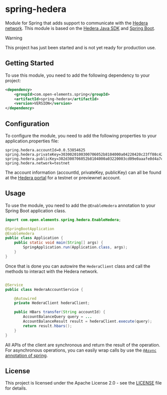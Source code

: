 # spring-hedera
Module for Spring that adds support to communicate with the [Hedera network](https://hedera.com). 
This module is based on the [Hedera Java SDK](https://github.com/hashgraph/hedera-sdk-java) and [Spring Boot](https://spring.io/projects/spring-boot).

> [!WARNING]  
> This project has just been started and is not yet ready for production use.

## Getting Started

To use this module, you need to add the following dependency to your project:

```xml 
<dependency>
    <groupId>com.open-elements.spring</groupId>
    <artifactId>spring-hedera</artifactId>
    <version>VERSION</version> 
</dependency>
```

## Configuration

To configure the module, you need to add the following properties to your application.properties file:

```properties
spring.hedera.accountId=0.0.53854625
spring.hedera.privateKey=3030020100300706052b8104000a04220420c23ff08c429aa5a1d80bb300f436dd89adc5a4aa9a4544d7f3b00b2045c6cc37
spring.hedera.publicKey=302d300706052b8104000a03220003cd09e0aaafe0d4a7c602f581aa00202c5aa4ffbae9b96f479fc1db36f4594a17
spring.hedera.network=testnet
```

The account information (accountId, privateKey, publicKey) can all be found at the
[Hedera portal](https://portal.hedera.com/) for a testnet or previewnet account.

## Usage

To use the module, you need to add the `@EnableHedera` annotation to your Spring Boot application class.

```java
import com.open.elements.spring.hedera.EnableHedera;

@SpringBootApplication
@EnableHedera
public class Application {
    public static void main(String[] args) {
        SpringApplication.run(Application.class, args);
    }
}
```
 
Once that is done you can autowire the `HederaClient` class and call the methods to interact with the Hedera network.

```java

@Service
public class HederaAccountService {

    @Autowired
    private HederaClient hederaClient;

    public HBars transfer(String accountId) {
        AccountBalanceQuery query = ...
        AccountBalanceResult result = hederaClient.execute(query);
        return result.hbars();
    }
}
```

All APIs of the client are synchronous and return the result of the operation. For asynchronous operations, you can
easily wrap calls by use the [`@Async` annotation of spring](https://spring.io/guides/gs/async-method).

## License

This project is licensed under the Apache License 2.0 - see the [LICENSE](LICENSE) file for details.
